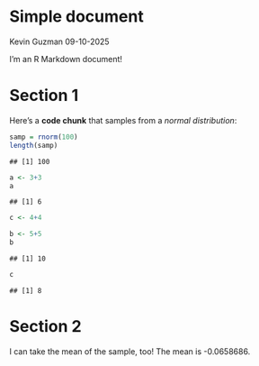 Simple document
================
Kevin Guzman
09-10-2025

I’m an R Markdown document!

# Section 1

Here’s a **code chunk** that samples from a *normal distribution*:

``` r
samp = rnorm(100)
length(samp)
```

    ## [1] 100

``` r
a <- 3+3
a
```

    ## [1] 6

``` r
c <- 4+4
```

``` r
b <- 5+5
b
```

    ## [1] 10

``` r
c
```

    ## [1] 8

# Section 2

I can take the mean of the sample, too! The mean is -0.0658686.
